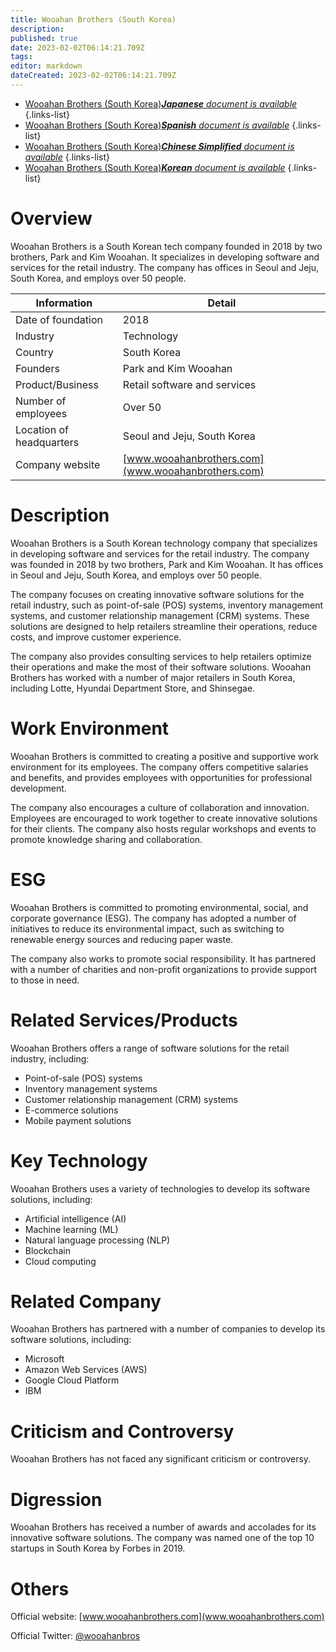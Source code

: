 ```yaml
---
title: Wooahan Brothers (South Korea)
description: 
published: true
date: 2023-02-02T06:14:21.709Z
tags: 
editor: markdown
dateCreated: 2023-02-02T06:14:21.709Z
---
```


- [Wooahan Brothers (South Korea)***Japanese** document is available*](/ja/Knowledge-base/Dictionary/Company/wooahan-brothers-south-korea)
{.links-list}
- [Wooahan Brothers (South Korea)***Spanish** document is available*](/es/Knowledge-base/Dictionary/Company/wooahan-brothers-south-korea)
{.links-list}
- [Wooahan Brothers (South Korea)***Chinese Simplified** document is available*](/zh/Knowledge-base/Dictionary/Company/wooahan-brothers-south-korea)
{.links-list}
- [Wooahan Brothers (South Korea)***Korean** document is available*](/ko/Knowledge-base/Dictionary/Company/wooahan-brothers-south-korea)
{.links-list}


# Overview

Wooahan Brothers is a South Korean tech company founded in 2018 by two brothers, Park and Kim Wooahan. It specializes in developing software and services for the retail industry. The company has offices in Seoul and Jeju, South Korea, and employs over 50 people.

| Information | Detail |
|-------------|--------|
| Date of foundation | 2018 |
| Industry | Technology |
| Country | South Korea |
| Founders | Park and Kim Wooahan |
| Product/Business | Retail software and services |
| Number of employees | Over 50 |
| Location of headquarters | Seoul and Jeju, South Korea |
| Company website | [www.wooahanbrothers.com](www.wooahanbrothers.com) |

# Description

Wooahan Brothers is a South Korean technology company that specializes in developing software and services for the retail industry. The company was founded in 2018 by two brothers, Park and Kim Wooahan. It has offices in Seoul and Jeju, South Korea, and employs over 50 people.

The company focuses on creating innovative software solutions for the retail industry, such as point-of-sale (POS) systems, inventory management systems, and customer relationship management (CRM) systems. These solutions are designed to help retailers streamline their operations, reduce costs, and improve customer experience.

The company also provides consulting services to help retailers optimize their operations and make the most of their software solutions. Wooahan Brothers has worked with a number of major retailers in South Korea, including Lotte, Hyundai Department Store, and Shinsegae.

# Work Environment

Wooahan Brothers is committed to creating a positive and supportive work environment for its employees. The company offers competitive salaries and benefits, and provides employees with opportunities for professional development.

The company also encourages a culture of collaboration and innovation. Employees are encouraged to work together to create innovative solutions for their clients. The company also hosts regular workshops and events to promote knowledge sharing and collaboration.

# ESG

Wooahan Brothers is committed to promoting environmental, social, and corporate governance (ESG). The company has adopted a number of initiatives to reduce its environmental impact, such as switching to renewable energy sources and reducing paper waste.

The company also works to promote social responsibility. It has partnered with a number of charities and non-profit organizations to provide support to those in need.

# Related Services/Products

Wooahan Brothers offers a range of software solutions for the retail industry, including:

- Point-of-sale (POS) systems
- Inventory management systems
- Customer relationship management (CRM) systems
- E-commerce solutions
- Mobile payment solutions

# Key Technology

Wooahan Brothers uses a variety of technologies to develop its software solutions, including:

- Artificial intelligence (AI)
- Machine learning (ML)
- Natural language processing (NLP)
- Blockchain
- Cloud computing

# Related Company

Wooahan Brothers has partnered with a number of companies to develop its software solutions, including:

- Microsoft
- Amazon Web Services (AWS)
- Google Cloud Platform
- IBM

# Criticism and Controversy

Wooahan Brothers has not faced any significant criticism or controversy.

# Digression

Wooahan Brothers has received a number of awards and accolades for its innovative software solutions. The company was named one of the top 10 startups in South Korea by Forbes in 2019.

# Others

Official website: [www.wooahanbrothers.com](www.wooahanbrothers.com)

Official Twitter: [@wooahanbros](https://twitter.com/wooahanbros)
